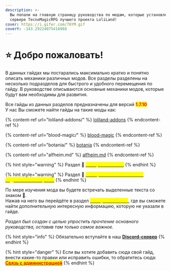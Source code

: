 ```yaml
---
description: >-
  Вы попали на главную страницу руководства по модам, которые установлены на
  сервере TecnoMagicRPG лучшего проекта LoliLand!
cover: https://i.gifer.com/76YM.gif
coverY: -143.29224075416968
---
```


# ⭐ Добро пожаловать!

В данных гайдах мы постарались максимально кратко и понятно описать механики различных модов. Все разделы разделены на несколько подразделов для быстрого и удобного перемещения по гайду. В руководстве описываются основные механики модов, которые будут вам необходимы для развития.

Все гайды из данных разделов предназначены для версий <mark style="color:red;">**1.7.10**</mark>\
У нас Вы сможете найти гайды на такие моды как:

{% content-ref url="loliland-addons/" %}
[loliland-addons](loliland-addons/)
{% endcontent-ref %}

{% content-ref url="blood-magic/" %}
[blood-magic](blood-magic/)
{% endcontent-ref %}

{% content-ref url="botania/" %}
[botania](botania/)
{% endcontent-ref %}

{% content-ref url="alfheim.md" %}
[alfheim.md](alfheim.md)
{% endcontent-ref %}

{% hint style="warning" %}
Раздел :pushpin: [<mark style="color:yellow;">**Интересно знать**</mark>](interesno-znat/)
{% endhint %}

{% hint style="warning" %}
Раздел :rocket: [<mark style="color:yellow;">**Быстрые ответы на часто задаваемые вопросы**</mark>](bystrye-otvety-na-chasto-zadavaemye-voprosy.md)
{% endhint %}

По мере изучения мода вы будете встречать выделенные текста со знаком :pushpin:.\
Нажав на него вы перейдёте в раздел [<mark style="color:yellow;">**Интересно знать**</mark>](interesno-znat/), где вы сможете найти дополнительную интересную информацию, которую не указали в гайде.

_Раздел был создан с целью упростить прочтение основного руководства, оставив там только самое важное._

{% hint style="info" %}
Обязательно вступайте в наш [**Discord-сервер**](https://discord.gg/eqjDDcbD2c)
{% endhint %}

{% hint style="danger" %}
Если вы хотите добавить сюда свой гайд, внести какие-то правки или исправить ошибки, то обратитесь сюда:\
[<mark style="color:red;">**Связь с администрацией**</mark>](https://discord.com/channels/937111514643587163/960503986983665694)
{% endhint %}
